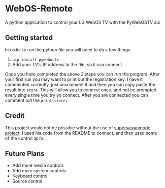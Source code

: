 # WebOS-Remote

A python application to control your LG WebOS TV with the PyWebOSTV api

## Getting started

In order to run the python file you will need to do a few things.

1.  `pip install pywebostv`
2.  Add your TV's IP address to the file, so it can connect.

Once you have completed the above 2 steps you can run the program. After your first run you may want to print out the registration key. I have it commented currently, just uncomment it and then you can copy paste the result into `store`. This will allow you to connect once, and not be prompted every single time you try yo connect. After you are connected you can comment out the `print(store)`

## Credit

This project would not be possible without the use of [supersaiyanmode project](https://github.com/supersaiyanmode/PyWebOSTV). I used his code from the README to connect, and then used some of the control api's.

## Future Plans

- Add more media controls
- Add more system controls
- Keyboard control
- Source control
